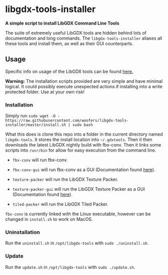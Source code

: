 # libgdx-tools-installer

**A simple script to install LibGDX Command Line Tools**

The suite of extremely useful LibGDX tools are hidden behind lots of documentation and long commands.  The `libgdx-tools-installer` aliases all these tools and install them, as well as their GUI counterparts.

## Usage

Specific info on usage of the LibGDX tools can be found [here.](https://libgdx.badlogicgames.com/tools.html)

**Warning:** The installation scripts provided are very simple and have minimal logical.  It could possibly execute unexpected actions if installing into a write protected folder. Use at your own risk!

### Installation

Simply run `sudo wget -O - https://raw.githubusercontent.com/woofers/libgdx-tools-installer/master/install.sh | sudo bash`

What this does is clone this repo into a folder in the current directory named `libgdx-tools`.  It stores the install location into `~/.gdxtools`. Then it then downloads the latest LibGDX nightly build with fbx-conv.  Then it links some scripts into `/usr/bin` for allow for easy execution from the command line.

-   `fbx-conv` will run fbx-conv.

-   `fbx-conv-gui` will run fbx-conv as a GUI (Documentation found [here](https://github.com/ASneakyFox/libgdx-fbxconv-gui)).

-   `texture-packer` will run the LibGDX Texture Packer.

-   `texture-packer-gui` will run the LibGDX Texture Packer as a GUI (Documentation found [here](https://github.com/crashinvaders/gdx-texture-packer-gui)).

-   `tiled-packer` will run the LibGDX Tiled Packer.

`fbx-conv` is currently linked with the Linux executable, however can be changed in `install.sh` to work on MacOS.

### Uninstallation

Run the `uninstall.sh` in `/opt/libgdx-tools` with `sudo ./uninstall.sh`.

### Update

Run the `update.sh` in `/opt/libgdx-tools` with `sudo ./update.sh`.

